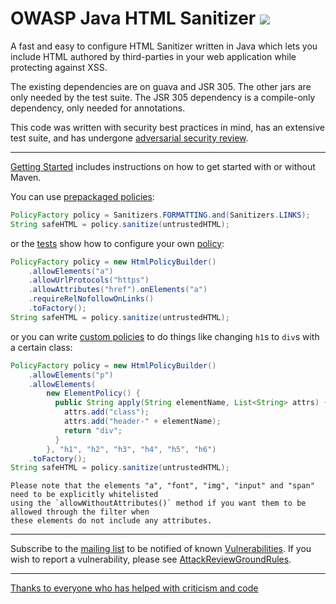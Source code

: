 # OWASP Java HTML Sanitizer [<img src="https://travis-ci.org/OWASP/java-html-sanitizer.svg">](https://travis-ci.org/OWASP/java-html-sanitizer)

A fast and easy to configure HTML Sanitizer written in Java which lets
you include HTML authored by third-parties in your web application while
protecting against XSS.

The existing dependencies are on guava and JSR 305.  The other jars
are only needed by the test suite.  The JSR 305 dependency is a
compile-only dependency, only needed for annotations. 

This code was written with security best practices in mind, has an
extensive test suite, and has undergone
[adversarial security review](docs/attack_review_ground_rules.md).

----

[Getting Started](docs/getting_started.md) includes instructions on
how to get started with or without Maven.

You can use
[prepackaged policies](https://rawgit.com/OWASP/java-html-sanitizer/master/distrib/javadoc/org/owasp/html/Sanitizers.html):

```Java
PolicyFactory policy = Sanitizers.FORMATTING.and(Sanitizers.LINKS);
String safeHTML = policy.sanitize(untrustedHTML);
```

or the
[tests](https://github.com/OWASP/java-html-sanitizer/blob/master/src/test/java/org/owasp/html/HtmlPolicyBuilderTest.java)
show how to configure your own
[policy](https://rawgit.com/OWASP/java-html-sanitizer/master/distrib/javadoc/org/owasp/html/HtmlPolicyBuilder.html):

```Java
PolicyFactory policy = new HtmlPolicyBuilder()
    .allowElements("a")
    .allowUrlProtocols("https")
    .allowAttributes("href").onElements("a")
    .requireRelNofollowOnLinks()
    .toFactory();
String safeHTML = policy.sanitize(untrustedHTML);
```

or you can write
[custom policies](https://rawgit.com/OWASP/java-html-sanitizer/master/distrib/javadoc/org/owasp/html/ElementPolicy.html)
to do things like changing `h1`s to `div`s with a certain class:

```Java
PolicyFactory policy = new HtmlPolicyBuilder()
    .allowElements("p")
    .allowElements(
        new ElementPolicy() {
          public String apply(String elementName, List<String> attrs) {
            attrs.add("class");
            attrs.add("header-" + elementName);
            return "div";
          }
        }, "h1", "h2", "h3", "h4", "h5", "h6")
    .toFactory();
String safeHTML = policy.sanitize(untrustedHTML);
```

```
Please note that the elements "a", "font", "img", "input" and "span" need to be explicitly whitelisted 
using the `allowWithoutAttributes()` method if you want them to be allowed through the filter when 
these elements do not include any attributes.
```
----

Subscribe to the
[mailing list](http://groups.google.com/group/owasp-java-html-sanitizer-support)
to be notified of known [Vulnerabilities](docs/vulnerabilities.md).
If you wish to report a vulnerability, please see
[AttackReviewGroundRules](docs/attack_review_ground_rules.md).

----

[Thanks to everyone who has helped with criticism and code](docs/credits.md)
